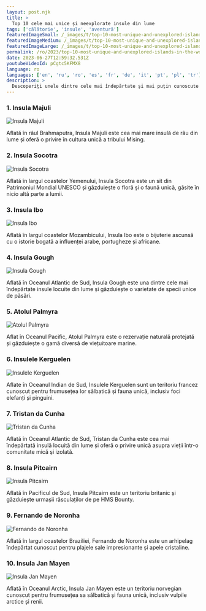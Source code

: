 ```yaml
---
layout: post.njk
title: >
  Top 10 cele mai unice și neexplorate insule din lume
tags: ['călătorie', 'insule', 'aventură']
featuredImageSmall: /_images/t/top-10-most-unique-and-unexplored-islands-in-the-world-cover-ro-small.webp
featuredImageMedium: /_images/t/top-10-most-unique-and-unexplored-islands-in-the-world-cover-ro-medium.webp
featuredImageLarge: /_images/t/top-10-most-unique-and-unexplored-islands-in-the-world-cover-ro-large.webp
permalink: /ro/2023/top-10-most-unique-and-unexplored-islands-in-the-world.html
date: 2023-06-27T12:59:32.531Z
youtubeVideoId: pCgtc5KFMX8
language: ro
languages: ['en', 'ru', 'ro', 'es', 'fr', 'de', 'it', 'pt', 'pl', 'tr']
description: >
  Descoperiți unele dintre cele mai îndepărtate și mai puțin cunoscute insule care oferă o experiență unică de călătorie.
---
```


### 1. Insula Majuli

![Insula Majuli](/_images/5/530c0dfec52dcba27af1cbaacbc8800c-medium.webp)

Aflată în râul Brahmaputra, Insula Majuli este cea mai mare insulă de râu din lume și oferă o privire în cultura unică a tribului Mising.

### 2. Insula Socotra

![Insula Socotra](/_images/f/fe97d33f4ea44d06e8a3926fda415511-medium.webp)

Aflată în largul coastelor Yemenului, Insula Socotra este un sit din Patrimoniul Mondial UNESCO și găzduiește o floră și o faună unică, găsite în nicio altă parte a lumii.

### 3. Insula Ibo

![Insula Ibo](/_images/2/275b8ec1f53acfd30ccee005f2fa25fc-medium.webp)

Aflată în largul coastelor Mozambicului, Insula Ibo este o bijuterie ascunsă cu o istorie bogată a influenței arabe, portugheze și africane.

### 4. Insula Gough

![Insula Gough](/_images/d/dc7b6e32351dc36920b7747f7e402de4-medium.webp)

Aflată în Oceanul Atlantic de Sud, Insula Gough este una dintre cele mai îndepărtate insule locuite din lume și găzduiește o varietate de specii unice de păsări.

### 5. Atolul Palmyra

![Atolul Palmyra](/_images/a/acae1bedd2bb4daf5394e139758cb247-medium.webp)

Aflat în Oceanul Pacific, Atolul Palmyra este o rezervație naturală protejată și găzduiește o gamă diversă de viețuitoare marine.

### 6. Insulele Kerguelen

![Insulele Kerguelen](/_images/a/aa42ee5b8d2d0ce1e2d058c6e864883f-medium.webp)

Aflate în Oceanul Indian de Sud, Insulele Kerguelen sunt un teritoriu francez cunoscut pentru frumusețea lor sălbatică și fauna unică, inclusiv foci elefanți și pinguini.

### 7. Tristan da Cunha

![Tristan da Cunha](/_images/0/00f68056d47d2b7e02762f2c8b29aac1-medium.webp)

Aflată în Oceanul Atlantic de Sud, Tristan da Cunha este cea mai îndepărtată insulă locuită din lume și oferă o privire unică asupra vieții într-o comunitate mică și izolată.

### 8. Insula Pitcairn

![Insula Pitcairn](/_images/6/6aa38c5f2928625eabc1f211c2ed4d3a-medium.webp)

Aflată în Pacificul de Sud, Insula Pitcairn este un teritoriu britanic și găzduiește urmașii răsculaților de pe HMS Bounty.

### 9. Fernando de Noronha

![Fernando de Noronha](/_images/a/a248317af20ffea605f7b1232f8760ea-medium.webp)

Aflată în largul coastelor Braziliei, Fernando de Noronha este un arhipelag îndepărtat cunoscut pentru plajele sale impresionante și apele cristaline.

### 10. Insula Jan Mayen

![Insula Jan Mayen](/_images/f/fb53015ef312ee09aa6269e56e5eb3ed-medium.webp)

Aflată în Oceanul Arctic, Insula Jan Mayen este un teritoriu norvegian cunoscut pentru frumusețea sa sălbatică și fauna unică, inclusiv vulpile arctice și renii.

